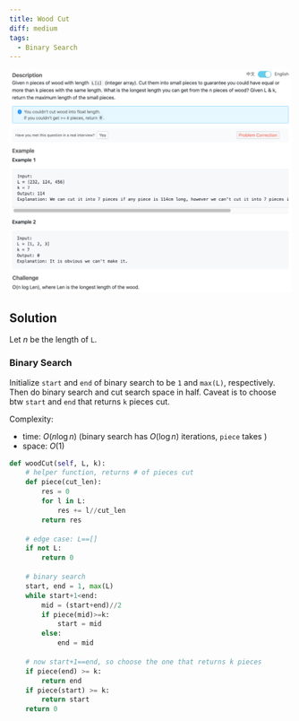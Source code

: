 ```yaml
---
title: Wood Cut
diff: medium
tags:
  - Binary Search
---
```


<img class="medium-zoom" src="/algo/wood-cut.png" alt="https://www.lintcode.com/problem/wood-cut">

## Solution

Let $n$ be the length of `L`.

### Binary Search

Initialize `start` and `end` of binary search to be `1` and `max(L)`, respectively. Then do binary search and cut search space in half. Caveat is to choose btw `start` and `end` that returns `k` pieces cut.

Complexity:

- time: $O(n\log n)$ (binary search has $O(\log n)$ iterations, `piece` takes )
- space: $O(1)$

```py
def woodCut(self, L, k):
    # helper function, returns # of pieces cut
    def piece(cut_len):
        res = 0
        for l in L:
            res += l//cut_len
        return res

    # edge case: L==[]
    if not L:
        return 0

    # binary search
    start, end = 1, max(L)
    while start+1<end:
        mid = (start+end)//2
        if piece(mid)>=k:
            start = mid
        else:
            end = mid

    # now start+1==end, so choose the one that returns k pieces
    if piece(end) >= k:
        return end
    if piece(start) >= k:
        return start
    return 0
```
